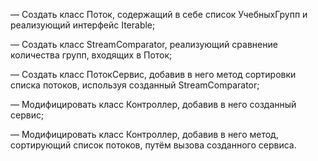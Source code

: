 — Создать класс Поток, содержащий в себе список УчебныхГрупп и реализующий интерфейс Iterable;

— Создать класс StreamComparator, реализующий сравнение количества групп, входящих в Поток;

— Создать класс ПотокСервис, добавив в него метод сортировки списка потоков, используя созданный StreamComparator;

— Модифицировать класс Контроллер, добавив в него созданный сервис;

— Модифицировать класс Контроллер, добавив в него метод, сортирующий список потоков, путём вызова созданного сервиса.
